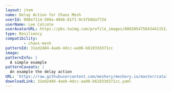 ```yaml
---
layout: item
name: Delay Action for Chaos Mesh
userId: 090e7114-509a-4046-81f1-9c5fb8daf724
userName: Lee Calcote
userAvatarURL: https://pbs.twimg.com/profile_images/880205475643441152/V_vhfnzb_400x400.jpg
type: Resiliency
compatibility: 
        - chaos-mesh
patternId: 31ed2484-4aeb-4dcc-aa98-b61933d371cc
image: 
patternInfo: |
  A simple example
patternCaveats: |
  An example the delay action
URL: 'https://raw.githubusercontent.com/meshery/meshery.io/master/catalog/31ed2484-4aeb-4dcc-aa98-b61933d371cc.yaml'
downloadLink: 31ed2484-4aeb-4dcc-aa98-b61933d371cc.yaml
---
```

